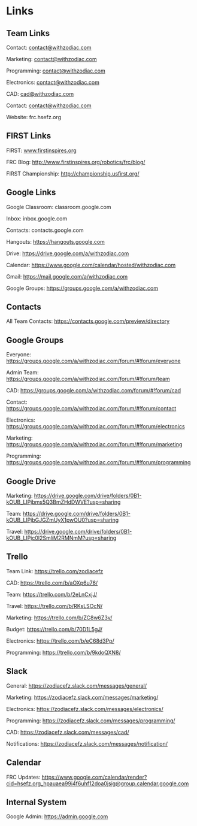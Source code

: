 # Links

## Team Links

Contact: contact@withzodiac.com

Marketing: contact@withzodiac.com

Programming: contact@withzodiac.com

Electronics: contact@withzodiac.com

CAD: cad@withzodiac.com

Contact: contact@withzodiac.com

Website: frc.hsefz.org

## FIRST Links

FIRST: www.firstinspires.org

FRC Blog: http://www.firstinspires.org/robotics/frc/blog/

FIRST Championship: http://championship.usfirst.org/

## Google Links

Google Classroom: classroom.google.com

Inbox: inbox.google.com

Contacts: contacts.google.com

Hangouts: https://hangouts.google.com

Drive: https://drive.google.com/a/withzodiac.com

Calendar: https://www.google.com/calendar/hosted/withzodiac.com

Gmail: https://mail.google.com/a/withzodiac.com

Google Groups: https://groups.google.com/a/withzodiac.com

## Contacts

All Team Contacts: https://contacts.google.com/preview/directory

## Google Groups

Everyone: https://groups.google.com/a/withzodiac.com/forum/#!forum/everyone

Admin Team: https://groups.google.com/a/withzodiac.com/forum/#!forum/team

CAD: https://groups.google.com/a/withzodiac.com/forum/#!forum/cad

Contact: https://groups.google.com/a/withzodiac.com/forum/#!forum/contact

Electronics: https://groups.google.com/a/withzodiac.com/forum/#!forum/electronics

Marketing: https://groups.google.com/a/withzodiac.com/forum/#!forum/marketing

Programming: https://groups.google.com/a/withzodiac.com/forum/#!forum/programming

## Google Drive

Marketing: https://drive.google.com/drive/folders/0B1-kOUB_LlPjbms5Q3BmZHdDWVE?usp=sharing

Team: https://drive.google.com/drive/folders/0B1-kOUB_LlPjbGJGZmUyX1pwOU0?usp=sharing

Travel: https://drive.google.com/drive/folders/0B1-kOUB_LlPjc0I2SmliM2RMNmM?usp=sharing

## Trello

Team Link: https://trello.com/zodiacefz

CAD: https://trello.com/b/aOXp6u76/

Team: https://trello.com/b/2eLnCxjJ/

Travel: https://trello.com/b/RKsLSOcN/

Marketing: https://trello.com/b/ZC8w6Z3v/

Budget: https://trello.com/b/70D1L5gJ/

Electronics: https://trello.com/b/eC68d3Pp/

Programming: https://trello.com/b/9kdoQXN8/

## Slack

General: https://zodiacefz.slack.com/messages/general/

Marketing: https://zodiacefz.slack.com/messages/marketing/

Electronics: https://zodiacefz.slack.com/messages/electronics/

Programming: https://zodiacefz.slack.com/messages/programming/

CAD: https://zodiacefz.slack.com/messages/cad/

Notifications: https://zodiacefz.slack.com/messages/notification/

## Calendar

FRC Updates: https://www.google.com/calendar/render?cid=hsefz.org_hpauaea99i4f6uhf12doa0jsig@group.calendar.google.com

## Internal System

Google Admin: https://admin.google.com

